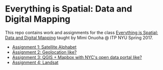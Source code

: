 # Everything is Spatial: Data and Digital Mapping
This repo contains work and assignments for the class [Everything is Spatial: Data and Digital Mapping](https://github.com/MimiOnuoha/Data-and-digital-mapping-ITP2017) taught by Mimi Onuoha @ ITP NYU Spring 2017.

- [Assignment 1: Satellite Alphabet](https://github.com/cvalenzuela/Data-and-Digital-Mapping/tree/master/assignment1)
- [Assignment 2: Geolocation like?](https://github.com/cvalenzuela/Data-and-Digital-Mapping/tree/master/assignment2)
- [Assignment 3: QGIS + Mapbox with NYC's open data portal like?](https://github.com/cvalenzuela/Data-and-Digital-Mapping/tree/master/assignment3)
- [Assignment 4: Landsat](https://github.com/cvalenzuela/Data-and-Digital-Mapping/tree/master/assignment4)
